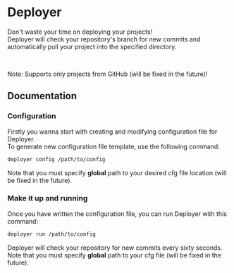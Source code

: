 # Deployer

Don't waste your time on deploying your projects! <br />
Deployer will check your repository's branch for new commits
and automatically pull your project into the specified directory.

<br/>

Note: Supports only projects from GitHub (will be fixed in the future)!

## Documentation

### Configuration

Firstly you wanna start with creating and modifying configuration file for Deployer. <br />
To generate new configuration file template, use the following command:

```Bash
deployer config /path/to/config
```

Note that you must specify **global** path to your desired cfg file location
(will be fixed in the future).

### Make it up and running

Once you have written the configuration file, you can run Deployer with this command:

```Bash
deployer run /path/to/config
```

Deployer will check your repository for new commits every sixty seconds. <br />
Note that you must specify **global** path to your cfg file (will be fixed in the future).
